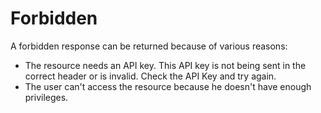 # Forbidden

A forbidden response can be returned because of various reasons:

- The resource needs an API key. This API key is not being sent in the correct header or is invalid. Check the API Key and try again.
- The user can't access the resource because he doesn't have enough privileges.